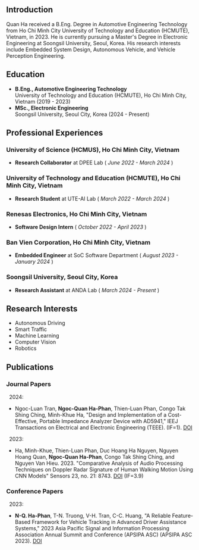 ## Introduction
Quan Ha received a B.Eng. Degree in Automotive Engineering Technology from Ho Chi Minh City University of Technology and Education (HCMUTE), Vietnam, in 2023. He is currently pursuing a Master's Degree in Electronic Engineering at Soongsil University, Seoul, Korea. His research interests include Embedded System Design, Autonomous Vehicle, and Vehicle Perception Engineering.

## Education
- **B.Eng., Automotive Engineering Technology**  
  University of Technology and Education (HCMUTE), Ho Chi Minh City, Vietnam (2019 - 2023)
- **MSc., Electronic Engineering**  
  Soongsil University, Seoul City, Korea (2024 - Present)

## Professional Experiences

### University of Science (HCMUS), Ho Chi Minh City, Vietnam
- **Research Collaborator** at DPEE Lab   ( *June 2022 - March 2024* )

### University of Technology and Education (HCMUTE), Ho Chi Minh City, Vietnam
- **Research Student** at UTE-AI Lab   ( *March 2022 - March 2024* )

### Renesas Electronics, Ho Chi Minh City, Vietnam
- **Software Design Intern**   ( *October 2022 - April 2023* )

### Ban Vien Corporation, Ho Chi Minh City, Vietnam
- **Embedded Engineer** at SoC Software Department   ( *August 2023 - January 2024* )

### Soongsil University, Seoul City, Korea
- **Research Assistant** at ANDA Lab   ( *March 2024 - Present* ) 

## Research Interests
- Autonomous Driving
- Smart Traffic
- Machine Learning
- Computer Vision
- Robotics

## Publications

### Journal Papers
&nbsp;&nbsp;2024:
- Ngoc-Luan Tran, **Ngoc-Quan Ha-Phan**, Thien-Luan Phan, Congo Tak Shing Ching, Minh-Khue Ha, "Design and Implementation of a Cost-Effective, Portable Impedance Analyzer Device with AD5941," IEEJ Transactions on Electrical and Electronic Engineering (TEEE). (IF=1). [DOI](https://doi.org/10.1002/tee.24134)

&nbsp;&nbsp;2023: 
- Ha, Minh-Khue, Thien-Luan Phan, Duc Hoang Ha Nguyen, Nguyen Hoang Quan, **Ngoc-Quan Ha-Phan**, Congo Tak Shing Ching, and Nguyen Van Hieu. 2023. "Comparative Analysis of Audio Processing Techniques on Doppler Radar Signature of Human Walking Motion Using CNN Models" Sensors 23, no. 21: 8743. [DOI](https://doi.org/10.3390/s23218743) (IF=3.9)

### Conference Papers
&nbsp;&nbsp;2023:
- **N-Q. Ha-Phan**, T-N. Truong, V-H. Tran, C-C. Huang, "A Reliable Feature-Based Framework for Vehicle Tracking in Advanced Driver Assistance Systems," 2023 Asia Pacific Signal and Information Processing Association Annual Summit and Conference (APSIPA ASC) (APSIPA ASC 2023). [DOI](https://dx.doi.org/10.1109/APSIPAASC58517.2023.10317503)